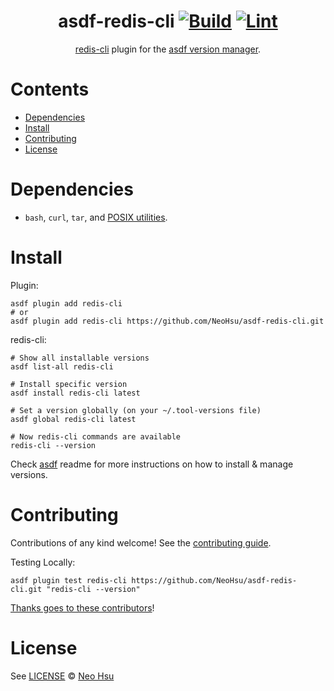<div align="center">

# asdf-redis-cli [![Build](https://github.com/NeoHsu/asdf-redis-cli/actions/workflows/build.yml/badge.svg)](https://github.com/NeoHsu/asdf-redis-cli/actions/workflows/build.yml) [![Lint](https://github.com/NeoHsu/asdf-redis-cli/actions/workflows/lint.yml/badge.svg)](https://github.com/NeoHsu/asdf-redis-cli/actions/workflows/lint.yml)

[redis-cli](https://redis.io/topics/rediscli) plugin for the [asdf version manager](https://asdf-vm.com).

</div>

# Contents

- [Dependencies](#dependencies)
- [Install](#install)
- [Contributing](#contributing)
- [License](#license)

# Dependencies

- `bash`, `curl`, `tar`, and [POSIX utilities](https://pubs.opengroup.org/onlinepubs/9699919799/idx/utilities.html).

# Install

Plugin:

```shell
asdf plugin add redis-cli
# or
asdf plugin add redis-cli https://github.com/NeoHsu/asdf-redis-cli.git
```

redis-cli:

```shell
# Show all installable versions
asdf list-all redis-cli

# Install specific version
asdf install redis-cli latest

# Set a version globally (on your ~/.tool-versions file)
asdf global redis-cli latest

# Now redis-cli commands are available
redis-cli --version
```

Check [asdf](https://github.com/asdf-vm/asdf) readme for more instructions on how to
install & manage versions.

# Contributing

Contributions of any kind welcome! See the [contributing guide](contributing.md).

Testing Locally:
```shell
asdf plugin test redis-cli https://github.com/NeoHsu/asdf-redis-cli.git "redis-cli --version"
```

[Thanks goes to these contributors](https://github.com/NeoHsu/asdf-redis-cli/graphs/contributors)!

# License

See [LICENSE](LICENSE) © [Neo Hsu](https://github.com/NeoHsu/)
